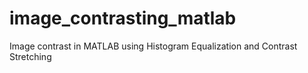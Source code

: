 # image_contrasting_matlab
Image contrast in MATLAB using Histogram Equalization and Contrast Stretching
